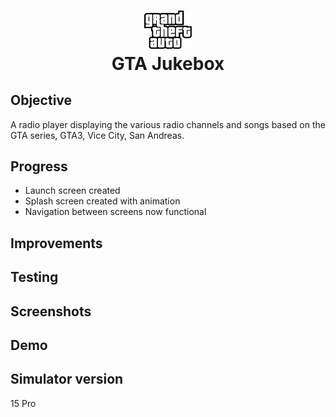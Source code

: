 <h1 align="center">
<img src="Documentation/GTA.png" width="15%" height="15%">
  <br>
GTA Jukebox

</h1>

## Objective
A radio player displaying the various radio channels and songs based on the GTA series, GTA3, Vice City, San Andreas.

## Progress
- Launch screen created 
- Splash screen created with animation
- Navigation between screens now functional

## Improvements

## Testing

## Screenshots

## Demo

## Simulator version
15 Pro
